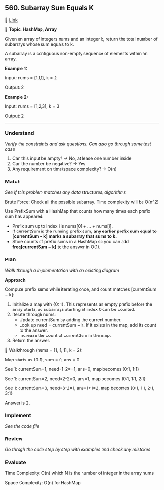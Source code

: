 ## 560. Subarray Sum Equals K
🔗 [Link](https://leetcode.com/problems/subarray-sum-equals-k/description/)

**📝 Topic: HashMap, Array**

Given an array of integers nums and an integer k, return the total number of subarrays whose sum equals to k.

A subarray is a contiguous non-empty sequence of elements within an array.

**Example 1:**

Input: nums = [1,1,1], k = 2

Output: 2

**Example 2:**

Input: nums = [1,2,3], k = 3

Output: 2

---

### Understand
_Verify the constraints and ask questions. Can also go through some test case_

1. Can this input be ampty? -> No, at lease one number inside
2. Can the number be negative? -> Yes
3. Any requirement on time/space complexity? -> O(n)

### Match
_See if this problem matches any data structures, algorithms_

Brute Force: Check all the possible subarray. Time complexity will be O(n^2)

Use PrefixSum with a HashMap that counts how many times each prefix sum has appeared:
- Prefix sum up to index i is nums[0] + … + nums[i].
- If currentSum is the running prefix sum, **any earlier prefix sum equal to [currentSum − k] marks a subarray that sums to k.**
- Store counts of prefix sums in a HashMap so you can add **freq[currentSum − k]** to the answer in O(1).


### Plan
_Walk through a implementation with an existing diagram_

**Approach**

Compute prefix sums while iterating once, and count matches [currentSum − k]:
1. Initialize a map with {0: 1}. This represents an empty prefix before the array starts, so subarrays starting at index 0 can be counted.
2. Iterate through nums:
    - Update currentSum by adding the current number.
    - Look up need = currentSum − k. If it exists in the map, add its count to the answer.
    - Increase the count of currentSum in the map.
6. Return the answer.

🔖 Walkthrough (nums = [1, 1, 1], k = 2):

Map starts as {0:1}, sum = 0, ans = 0

See 1: currentSum=1, need=1-2=−1, ans=0, map becomes {0:1, 1:1}

See 1: currentSum=2, need=2-2=0, ans=1, map becomes {0:1, 1:1, 2:1}

See 1: currentSum=3, need=3-2=1, ans=1+1=2, map becomes {0:1, 1:1, 2:1, 3:1}

Answer is 2.


### Implement
_See the code file_

### Review
_Go throgh the code step by step with examples and check any mistakes_


### Evaluate

Time Complexity: O(n) which N is the number of integer in the array nums

Space Complexity: O(n) for HashMap
